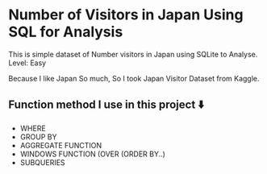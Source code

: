 # Number of Visitors in Japan Using SQL for Analysis

This is simple dataset of Number visitors in Japan using SQLite to Analyse.  
Level: Easy

Because I like Japan So much, So I took Japan Visitor Dataset from Kaggle.

## Function method I use in this project :arrow_down:
- WHERE
- GROUP BY
- AGGREGATE FUNCTION
- WINDOWS FUNCTION (OVER (ORDER BY..)
- SUBQUERIES
